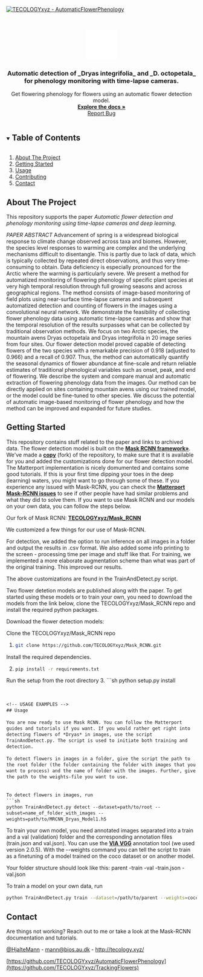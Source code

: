 [![TECOLOGYxyz - AutomaticFlowerPhenology](https://img.shields.io/static/v1?label=TECOLOGYxyz&message=AutomaticFlowerPhenology&color=blue&logo=github)](https://github.com/TECOLOGYxyz/AutomaticFlowerPhenology "Go to GitHub repo")


<!-- PROJECT LOGO -->
<br />
<p align="center">
  <a href="https://github.com/TECOLOGYxyz/AutomaticFlowerPhenology">
    <img src="logo.png" "https://github.com/TECOLOGYxyz/AutomaticFlowerPhenology" alt="Logo" width="80" height="80">
  </a>

  <h3 align="center">Automatic detection of _Dryas integrifolia_ and _D. octopetala_ for phenology monitoring with time-lapse cameras. </h3>

  <p align="center">
    Get flowering phenology for flowers using an automatic flower detection model.
    <br />
    <a href="https://github.com/TECOLOGYxyz/AutomaticTrackingPhenology"><strong>Explore the docs »</strong></a>
    <br />
    <a href="https://github.com/TECOLOGYxyz/AutomaticFlowerPhenology/issues">Report Bug</a>
  </p>
</p>



<!-- TABLE OF CONTENTS -->
<details open="open">
  <summary><h2 style="display: inline-block">Table of Contents</h2></summary>
  <ol>
    <li>
      <a href="#about-the-project">About The Project</a>
    </li>
    <li>
      <a href="#getting-started">Getting Started</a>
    </li>
    <li><a href="#usage">Usage</a></li>
    <li><a href="#contributing">Contributing</a></li>
    <li><a href="#contact">Contact</a></li>
  </ol>
</details>



<!-- ABOUT THE PROJECT -->
## About The Project

This repository supports the paper *Automatic flower detection and phenology monitoring using time-lapse cameras and deep learning*.


*PAPER ABSTRACT*
Advancement of spring is a widespread biological response to climate change observed across taxa and biomes. However, the species level responses to warming are complex and the underlying mechanisms difficult to disentangle. This is partly due to lack of data, which is typically collected by repeated direct observations, and thus very time-consuming to obtain. Data deficiency is especially pronounced for the Arctic where the warming is particularly severe. We present a method for automatized monitoring of flowering phenology of specific plant species at very high temporal resolution through full growing seasons and across geographical regions. The method consists of image-based monitoring of field plots using near-surface time-lapse cameras and subsequent automatized detection and counting of flowers in the images using a convolutional neural network. We demonstrate the feasibility of collecting flower phenology data using automatic time-lapse cameras and show that the temporal resolution of the results surpasses what can be collected by traditional observation methods. We focus on two Arctic species, the mountain avens Dryas octopetala and Dryas integrifolia in 20 image series from four sites. Our flower detection model proved capable of detecting flowers of the two species with a remarkable precision of 0.918 (adjusted to 0.966) and a recall of 0.907. Thus, the method can automatically quantify the seasonal dynamics of flower abundance at fine-scale and return reliable estimates of traditional phenological variables such as onset, peak, and end of flowering. We describe the system and compare manual and automatic extraction of flowering phenology data from the images. Our method can be directly applied on sites containing mountain avens using our trained model, or the model could be fine-tuned to other species. We discuss the potential of automatic image-based monitoring of flower phenology and how the method can be improved and expanded for future studies.


<!-- GETTING STARTED -->
## Getting Started

This repository contains stuff related to the paper and links to archived data. The flower detection model is built on the <a href="https://github.com/matterport/Mask_RCNN"><strong>Mask RCNN framework»</strong></a>. We've made a <a href="https://github.com/TECOLOGYxyz/Mask_RCNN"><strong>copy</strong></a> (fork) of the repository, to make sure that it is available for you and added the customizations done for our flower detection model. The Matterport implementation is nicely domumented and contains some good tutorials. If this is your first time dipping your toes in the deep (learning) waters, you might want to go through some of these. If you experience any issued with Mask-RCNN, you can check the <a href="https://github.com/matterport/Mask_RCNN/issues"><strong>Matterport Mask-RCNN issues</strong></a> to see if other people have had similar problems and what they did to solve them. If you want to use Mask RCNN and our models on your own data, you can follow the steps below.

Our fork of Mask RCNN: <a href="https://github.com/TECOLOGYxyz/Mask_RCNN"><strong>TECOLOGYxyz/Mask_RCNN</strong></a>

We customized a few things for our use of Mask-RCNN. 

For detection, we added the option to run inference on all images in a folder and output the results in .csv format. We also added some info printing to the screen - processing time per image and stuff like that.
For training, we implemented a more elaborate augmentation scheme than what was part of the original training. This improved our results.

The above customizations are found in the TrainAndDetect.py script.

Two flower detetion models are published along with the paper. To get started using these models or to train your own, you need to download the models from the link below, clone the TECOLOGYxyz/Mask_RCNN repo and install the required python packages.

Download the flower detection models: 

Clone the TECOLOGYxyz/Mask_RCNN repo
1. ```sh
   git clone https://github.com/TECOLOGYxyz/Mask_RCNN.git
   ```
Install the required dependencies.

2. ```sh
   pip install -r requirements.txt
   ```

Run the setup from the root directory
3. ```sh
   python setup.py install
   ```


<!-- USAGE EXAMPLES -->
## Usage

You are now ready to use Mask RCNN. You can follow the Matterport guides and tutorials if you want. If you would rather get right into detecting flowers of *Dryas* in images, use the script TrainAndDetect.py. The script is used to initiate both training and detection.

To detect flowers in images in a folder, give the script the path to the root folder (the folder containing the folder with images that you want to process) and the name of folder with the images. Further, give the path to the weights-file you want to use.


To detect flowers in images, run
   ```sh
   python TrainAndDetect.py detect --dataset=path/to/root --subset=name_of_folder_with_images --weights=path/to/MRCNN_Dryas_Model1.h5
   ```

To train your own model, you need annotated images separated into a train and a val (validation) folder and the corresponding annotation files (train.json and val.json). You can use the <a href="https://www.robots.ox.ac.uk/~vgg/software/via/"><strong>VIA VGG</strong></a> annotation tool (we used version 2.0.5). With the --weights command you can tell the script to train as a finetuning of a model trained on the coco dataset or on another model.

Your folder structure should look like this:
parent
-train
-val
-train.json
-val.json


To train a model on your own data, run
   ```sh
   python TrainAndDetect.py train --dataset=/path/to/parent --weights=coco
   ```



<!-- CONTACT -->
## Contact

Are things not working? Reach out to me or take a look at the Mask-RCNN documentation and tutorials.

[@HjalteMann](https://twitter.com/@HjalteMann) - mann@bios.au.dk - http://tecology.xyz/

[https://github.com/TECOLOGYxyz/AutomaticFlowerPhenology](https://github.com/TECOLOGYxyz/TrackingFlowers)




<!-- MARKDOWN LINKS & IMAGES -->
<!-- https://www.markdownguide.org/basic-syntax/#reference-style-links -->
[contributors-shield]: https://img.shields.io/github/contributors/TECOLOGYxyz/repo.svg?style=for-the-badge
[contributors-url]: https://github.com/TECOLOGYxyz/AutomaticFlowerPhenology/graphs/contributors
[forks-shield]: https://img.shields.io/github/forks/TECOLOGYxyz/repo.svg?style=for-the-badge
[forks-url]: https://github.com/TECOLOGYxyz/AutomaticFlowerPhenology/network/members
[stars-shield]: https://img.shields.io/github/stars/TECOLOGYxyz/repo.svg?style=for-the-badge
[stars-url]: https://github.com/TECOLOGYxyz/AutomaticFlowerPhenology/stargazers
[issues-shield]: https://img.shields.io/github/issues/TECOLOGYxyz/repo.svg?style=for-the-badge
[issues-url]: https://github.com/TECOLOGYxyz/AutomaticFlowerPhenology/issues
[license-shield]: https://img.shields.io/github/license/TECOLOGYxyz/repo.svg?style=for-the-badge
[license-url]: https://github.com/TECOLOGYxyz/AutomaticFlowerPhenology/blob/master/LICENSE.txt
[linkedin-shield]: https://img.shields.io/badge/-LinkedIn-black.svg?style=for-the-badge&logo=linkedin&colorB=555
[linkedin-url]: https://linkedin.com/in/TECOLOGYxyz